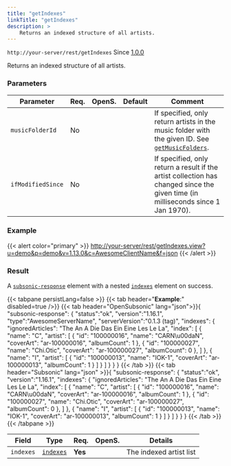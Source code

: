 ```yaml
---
title: "getIndexes"
linkTitle: "getIndexes"
description: >
    Returns an indexed structure of all artists.
---
```


`http://your-server/rest/getIndexes` Since [1.0.0](../subsonic-versions)

Returns an indexed structure of all artists.

### Parameters

| Parameter | Req. | OpenS. | Default | Comment |
| --- | --- | --- | --- | --- |
| `musicFolderId` | No  |  |    | If specified, only return artists in the music folder with the given ID. See [`getMusicFolders`](../getmusicfolders). |
| `ifModifiedSince` | No  |   |  | If specified, only return a result if the artist collection has changed since the given time (in milliseconds since 1 Jan 1970). |

### Example

{{< alert color="primary" >}} <http://your-server/rest/getIndexes.view?u=demo&p=demo&v=1.13.0&c=AwesomeClientName&f=json> {{< /alert >}}

### Result

A [`subsonic-response`](../../responses/subsonic-response) element with a nested [`indexes`](../../responses/indexes) element on success.

{{< tabpane persistLang=false >}}
{{< tab header="**Example**:" disabled=true />}}
{{< tab header="OpenSubsonic" lang="json">}}{
  "subsonic-response": {
    "status":"ok",
    "version":"1.16.1",
    "type":"AwesomeServerName",
    "serverVersion":"0.1.3 (tag)",
    "indexes": {
        "ignoredArticles": "The An A Die Das Ein Eine Les Le La",
        "index": [
            {
                "name": "C",
                "artist": [
                    {
                        "id": "100000016",
                        "name": "CARN\u00daN",
                        "coverArt": "ar-100000016",
                        "albumCount": 1
                    },
                    {
                        "id": "100000027",
                        "name": "Chi.Otic",
                        "coverArt": "ar-100000027",
                        "albumCount": 0
                    },
                ]
            },
            {
                "name": "I",
                "artist": [
                    {
                        "id": "100000013",
                        "name": "IOK-1",
                        "coverArt": "ar-100000013",
                        "albumCount": 1
                    }
                ]
            }
        ]
        }
  }
}
{{< /tab >}}
{{< tab header="Subsonic" lang="json" >}}{
  "subsonic-response": {
    "status":"ok",
    "version":"1.16.1",
    "indexes": {
        "ignoredArticles": "The An A Die Das Ein Eine Les Le La",
        "index": [
            {
                "name": "C",
                "artist": [
                    {
                        "id": "100000016",
                        "name": "CARN\u00daN",
                        "coverArt": "ar-100000016",
                        "albumCount": 1
                    },
                    {
                        "id": "100000027",
                        "name": "Chi.Otic",
                        "coverArt": "ar-100000027",
                        "albumCount": 0
                    },
                ]
            },
            {
                "name": "I",
                "artist": [
                    {
                        "id": "100000013",
                        "name": "IOK-1",
                        "coverArt": "ar-100000013",
                        "albumCount": 1
                    }
                ]
            }
        ]
        }
  }
}
{{< /tab >}}
{{< /tabpane >}}

| Field |  Type | Req. | OpenS. | Details |
| --- | --- | --- | --- | --- |
| `indexes` | [`indexes`](../../responses/indexes) | **Yes** |     | The indexed artist list |
